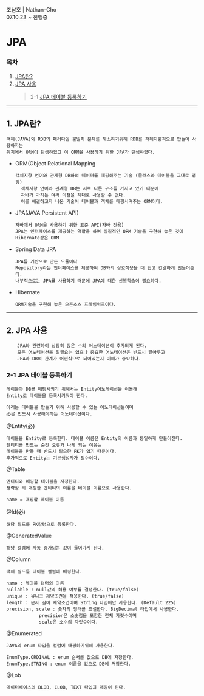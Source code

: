 조남호 | Nathan-Cho<br>
07.10.23 ~ 진행중

# JPA
### 목차
1. [JPA란?](#1-jpa란)
2. [JPA 사용](#2-jpa-사용)
	> 2-1 [JPA 테이블 등록하기](#2-1-jpa-테이블-등록하기)

***
## 1. JPA란?
    객체(JAVA)와 RDB의 패러다임 불일치 문제를 해소하기위해 RDB를 객체지향적으로 만들어 사용하자는
    취지에서 ORM이 탄생하였고 이 ORM을 사용하기 위한 JPA가 탄생하였다.

- ORM(Object Relational Mapping

      객체지향 언어와 관계형 DB와의 데이터를 매핑해주는 기술 (클래스와 테이블을 그대로 맵핑)
	    객체지향 언어와 관계형 DB는 서로 다른 구조를 가지고 있기 때문에
	    자바가 가지는 여러 이점을 제대로 사용할 수 없다.
	    이를 해결하고자 나온 기술이 테이블과 객체를 매핑시켜주는 ORM이다.
- JPA(JAVA Persistent API)

      자바에서 ORM을 사용하기 위한 표준 API(자바 전용)
      JPA는 인터페이스를 제공하는 역할을 하며 실질적인 ORM 기술을 구현해 놓은 것이 Hibernate같은 ORM
- Spring Data JPA

      JPA를 기반으로 만든 모듈이다
      Repository라는 인터페이스를 제공하여 DB와의 상호작용을 더 쉽고 간결하게 만들어준다.
      내부적으로는 JPA를 사용하기 때문에 JPA에 대한 선행학습이 필요하다.
- Hibernate

      ORM기술을 구현해 놓은 오픈소스 프레임워크이다.


***
## 2. JPA 사용
  		JPA와 관련하여 상당히 많은 수의 어노테이션이 추가되게 된다.
  		모든 어노테이션을 알필요는 없으나 중요한 어노테이션은 반드시 알아두고
  		JPA와 DB의 관계가 어떤식으로 되어있는지 이해가 중요하다.

### 2-1 JPA 테이블 등록하기
	테이블과 DB를 매핑시키기 위해서는 Entity어노테이션을 이용해 
 	Entity로 테이블을 등록시켜줘야 한다.

	아래는 테이블을 만들기 위해 사용할 수 있는 어노테이션들이며 
 	必은 반드시 사용해야하는 어노테이션이다.
 
@Entity(必)

	테이블을 Entity로 등록한다. 테이블 이름은 Entity의 이름과 동일하게 만들어진다.
  	엔티티를 만드는 순간 오류가 나게 되는 이유는
	테이블을 만들 때 반드시 필요한 PK가 없기 때문이다. 
	추가적으로 Entity는 기본생성자가 필수이다.
@Table

	엔티티와 매핑할 테이블을 지정한다. 
 	생략할 시 매핑한 엔티티의 이름을 테이블 이름으로 사용한다.

	name = 매핑할 테이블 이름
@Id(必)

	해당 필드를 PK칼럼으로 등록한다.
@GeneratedValue

	해당 컬럼에 자동 증가되는 값이 들어가게 된다.
@Column

	객체 필드를 테이블 컬럼에 매핑한다.

 	name : 테이블 컬럼의 이름
  	nullable : null값의 허용 여부를 결정한다. (true/false)
   	unique : 유니크 제약조건을 적용한다. (true/false)
	length : 문자 길이 제약조건이며 String 타입에만 사용한다. (Default 225)
	precision, scale : 숫자의 형태를 조절한다. BigDecimal 타입에서 사용한다.
				precision은 소숫점을 포함한 전체 자릿수이며
				scale은 소수의 자릿수이다.

@Enumerated

	JAVA의 enum 타입을 컬럼에 매핑하기위해 사용한다.

	EnumType.ORDINAL : enum 순서를 값으로 DB에 저장한다.
 	EnumType.STRING : enum 이름을 값으로 DB에 저장한다.
@Lob

	데이터베이스의 BLOB, CLOB, TEXT 타입과 매핑이 된다.


